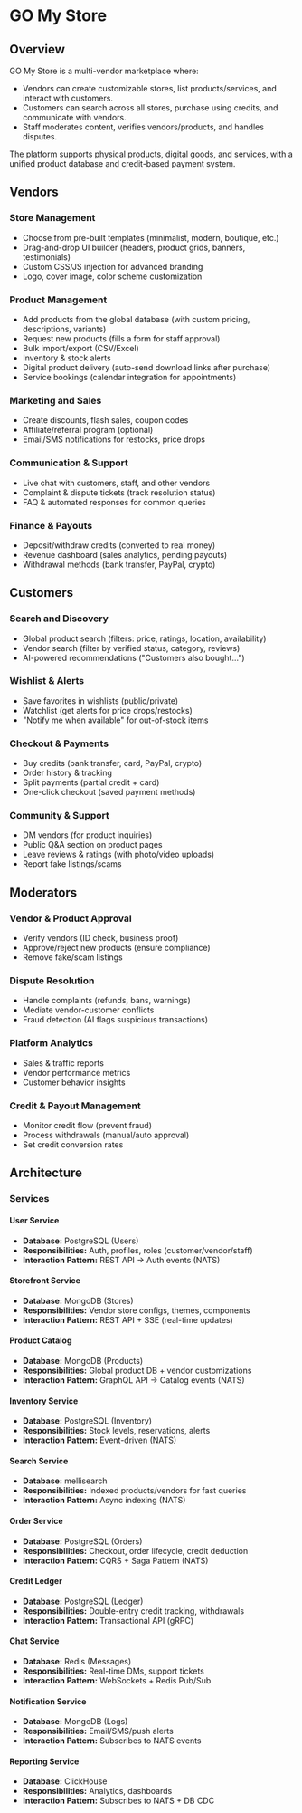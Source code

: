 
# GO My Store

## Overview

GO My Store is a multi-vendor marketplace where:
- Vendors can create customizable stores, list products/services, and interact with customers.
- Customers can search across all stores, purchase using credits, and communicate with vendors.
- Staff moderates content, verifies vendors/products, and handles disputes.

The platform supports physical products, digital goods, and services, with a unified product database and credit-based payment system.

## Vendors
### Store Management

- Choose from pre-built templates (minimalist, modern, boutique, etc.)
- Drag-and-drop UI builder (headers, product grids, banners, testimonials)
- Custom CSS/JS injection for advanced branding
- Logo, cover image, color scheme customization
### Product Management
- Add products from the global database (with custom pricing, descriptions, variants)
- Request new products (fills a form for staff approval)
- Bulk import/export (CSV/Excel)
- Inventory & stock alerts
- Digital product delivery (auto-send download links after purchase)
- Service bookings (calendar integration for appointments)

### Marketing and Sales
- Create discounts, flash sales, coupon codes
- Affiliate/referral program (optional)
- Email/SMS notifications for restocks, price drops

### Communication & Support
- Live chat with customers, staff, and other vendors
- Complaint & dispute tickets (track resolution status)
- FAQ & automated responses for common queries

### Finance & Payouts
- Deposit/withdraw credits (converted to real money)
- Revenue dashboard (sales analytics, pending payouts)
- Withdrawal methods (bank transfer, PayPal, crypto)

## Customers

### Search and Discovery

- Global product search (filters: price, ratings, location, availability)
- Vendor search (filter by verified status, category, reviews)
- AI-powered recommendations ("Customers also bought...")

### Wishlist & Alerts

- Save favorites in wishlists (public/private)
- Watchlist (get alerts for price drops/restocks)
- "Notify me when available" for out-of-stock items

### Checkout & Payments

- Buy credits (bank transfer, card, PayPal, crypto)
- Order history & tracking
- Split payments (partial credit + card)
- One-click checkout (saved payment methods)

### Community & Support

- DM vendors (for product inquiries)
- Public Q&A section on product pages
- Leave reviews & ratings (with photo/video uploads)
- Report fake listings/scams

## Moderators
### Vendor & Product Approval

- Verify vendors (ID check, business proof)
- Approve/reject new products (ensure compliance)
- Remove fake/scam listings

###  Dispute Resolution

- Handle complaints (refunds, bans, warnings)
- Mediate vendor-customer conflicts
- Fraud detection (AI flags suspicious transactions)

### Platform Analytics

- Sales & traffic reports
- Vendor performance metrics
- Customer behavior insights

### Credit & Payout Management

- Monitor credit flow (prevent fraud)
- Process withdrawals (manual/auto approval)
- Set credit conversion rates

## Architecture
### Services

#### User Service
* **Database:** PostgreSQL (Users)
* **Responsibilities:** Auth, profiles, roles (customer/vendor/staff)
* **Interaction Pattern:** REST API → Auth events (NATS)

#### Storefront Service
* **Database:** MongoDB (Stores)
* **Responsibilities:** Vendor store configs, themes, components
* **Interaction Pattern:** REST API + SSE (real-time updates)

#### Product Catalog
* **Database:** MongoDB (Products)
* **Responsibilities:** Global product DB + vendor customizations
* **Interaction Pattern:** GraphQL API → Catalog events (NATS)

#### Inventory Service
* **Database:** PostgreSQL (Inventory)
* **Responsibilities:** Stock levels, reservations, alerts
* **Interaction Pattern:** Event-driven (NATS)

#### Search Service
* **Database:** mellisearch
* **Responsibilities:** Indexed products/vendors for fast queries
* **Interaction Pattern:** Async indexing (NATS)

#### Order Service
* **Database:** PostgreSQL (Orders)
* **Responsibilities:** Checkout, order lifecycle, credit deduction
* **Interaction Pattern:** CQRS + Saga Pattern (NATS)

#### Credit Ledger
* **Database:** PostgreSQL (Ledger)
* **Responsibilities:** Double-entry credit tracking, withdrawals
* **Interaction Pattern:** Transactional API (gRPC)

#### Chat Service
* **Database:** Redis (Messages)
* **Responsibilities:** Real-time DMs, support tickets
* **Interaction Pattern:** WebSockets + Redis Pub/Sub

#### Notification Service
* **Database:** MongoDB (Logs)
* **Responsibilities:** Email/SMS/push alerts
* **Interaction Pattern:** Subscribes to NATS events

#### Reporting Service
* **Database:** ClickHouse
* **Responsibilities:** Analytics, dashboards
* **Interaction Pattern:** Subscribes to NATS + DB CDC
